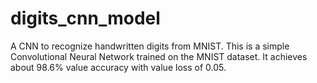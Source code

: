 # digits_cnn_model
A CNN to recognize handwritten digits from MNIST.
 This is a simple Convolutional Neural Network trained on the MNIST dataset.
 It achieves about 98.6% value accuracy with value loss of 0.05.
